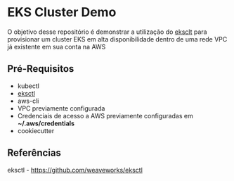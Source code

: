 # EKS Cluster Demo

O objetivo desse repositório é demonstrar a utilização do [eksclt](https://eksctl.io) para provisionar um cluster EKS em alta disponibilidade dentro de uma rede VPC já existente em sua conta na AWS

## Pré-Requisitos

* kubectl
* [eksctl](https://docs.aws.amazon.com/eks/latest/userguide/eksctl.html#installing-eksctl)
* aws-cli
* VPC previamente configurada
* Credenciais de acesso a AWS previamente configuradas em **~/.aws/credentials**
* cookiecutter


## Referências

eksctl - https://github.com/weaveworks/eksctl